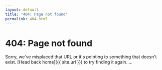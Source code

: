 ```yaml
---
layout: default
title: "404: Page not found"
permalink: 404.html
---
```


# 404: Page not found
Sorry, we've misplaced that URL or it's pointing to something that doesn't exist. [Head back home]({{ site.url }}) to try finding it again.
...
